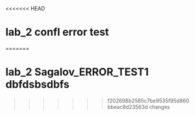 <<<<<<< HEAD
# lab_2 confl error test 
=======
# lab_2 Sagalov_ERROR_TEST1 dbfdsbsdbfs

>>>>>>> f202698b2585c7be9535f95d860bbeac8d23563d
changes 